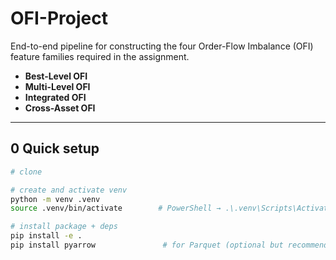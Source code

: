 # OFI-Project

End-to-end pipeline for constructing the four Order-Flow Imbalance (OFI)
feature families required in the assignment.

* **Best-Level OFI**
* **Multi-Level OFI**
* **Integrated OFI**
* **Cross-Asset OFI**

---

## 0  Quick setup

```bash
# clone

# create and activate venv
python -m venv .venv
source .venv/bin/activate        # PowerShell → .\.venv\Scripts\Activate.ps1

# install package + deps
pip install -e .
pip install pyarrow               # for Parquet (optional but recommended)
